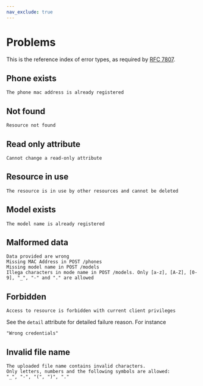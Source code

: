 ```yaml
---
nav_exclude: true
---
```


# Problems

This is the reference index of error types, as required by [RFC
7807](https://tools.ietf.org/html/rfc7807).

## Phone exists

    The phone mac address is already registered

## Not found

    Resource not found

## Read only attribute

    Cannot change a read-only attribute

## Resource in use

    The resource is in use by other resources and cannot be deleted

## Model exists

    The model name is already registered

## Malformed data

    Data provided are wrong
    Missing MAC Address in POST /phones
    Missing model name in POST /models
    Illega characters in mode name in POST /models. Only [a-z], [A-Z], [0-9], "_", "-" and "." are allowed

## Forbidden

    Access to resource is forbidden with current client privileges

See the `detail` attribute for detailed failure reason. For instance

    "Wrong credentials"

## Invalid file name

    The uploaded file name contains invalid characters.
    Only letters, numbers and the following symbols are allowed:
    "_", "-", "(", ")", "."
